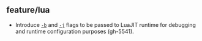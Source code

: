 ## feature/lua

* Introduce [`-b`](http://luajit.org/running.html#opt_b) and
  [`-j`](http://luajit.org/running.html#opt_j) flags to be passed to LuaJIT
  runtime for debugging and runtime configuration purposes (gh-5541).
